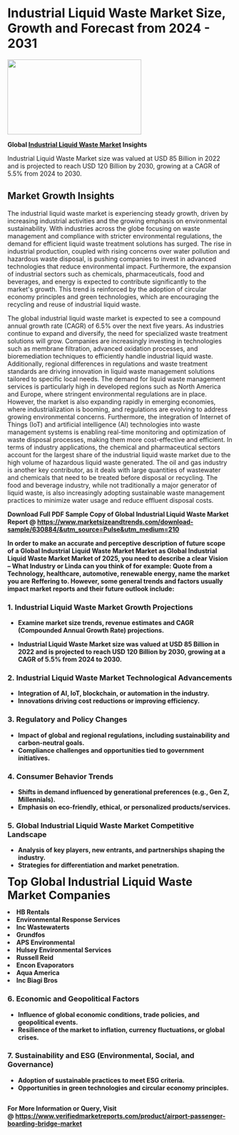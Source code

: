 <H1>Industrial Liquid Waste Market Size, Growth and Forecast from 2024 - 2031</H1><img class="aligncenter size-medium wp-image-584254" src="https://thirdeyenews.in/wp-content/uploads/2024/09/Global-Market-Research-300x168.jpeg" alt="" width="300" height="168" /><p><strong>Global&nbsp;<a href="https://www.marketsizeandtrends.com/download-sample/630884/&amp;utm_source=Pulse&amp;utm_medium=210">Industrial Liquid Waste Market</a> Insights</strong></p><p>Industrial Liquid Waste Market size was valued at USD 85 Billion in 2022 and is projected to reach USD 120 Billion by 2030, growing at a CAGR of 5.5% from 2024 to 2030.</p><p><h2>Market Growth Insights</h2> <p>The industrial liquid waste market is experiencing steady growth, driven by increasing industrial activities and the growing emphasis on environmental sustainability. With industries across the globe focusing on waste management and compliance with stricter environmental regulations, the demand for efficient liquid waste treatment solutions has surged. The rise in industrial production, coupled with rising concerns over water pollution and hazardous waste disposal, is pushing companies to invest in advanced technologies that reduce environmental impact. Furthermore, the expansion of industrial sectors such as chemicals, pharmaceuticals, food and beverages, and energy is expected to contribute significantly to the market's growth. This trend is reinforced by the adoption of circular economy principles and green technologies, which are encouraging the recycling and reuse of industrial liquid waste. <strong></strong> </p> <p>The global industrial liquid waste market is expected to see a compound annual growth rate (CAGR) of 6.5% over the next five years. As industries continue to expand and diversify, the need for specialized waste treatment solutions will grow. Companies are increasingly investing in technologies such as membrane filtration, advanced oxidation processes, and bioremediation techniques to efficiently handle industrial liquid waste. Additionally, regional differences in regulations and waste treatment standards are driving innovation in liquid waste management solutions tailored to specific local needs. The demand for liquid waste management services is particularly high in developed regions such as North America and Europe, where stringent environmental regulations are in place. However, the market is also expanding rapidly in emerging economies, where industrialization is booming, and regulations are evolving to address growing environmental concerns. Furthermore, the integration of Internet of Things (IoT) and artificial intelligence (AI) technologies into waste management systems is enabling real-time monitoring and optimization of waste disposal processes, making them more cost-effective and efficient. In terms of industry applications, the chemical and pharmaceutical sectors account for the largest share of the industrial liquid waste market due to the high volume of hazardous liquid waste generated. The oil and gas industry is another key contributor, as it deals with large quantities of wastewater and chemicals that need to be treated before disposal or recycling. The food and beverage industry, while not traditionally a major generator of liquid waste, is also increasingly adopting sustainable waste management practices to minimize water usage and reduce effluent disposal costs. <strong></p><p><span class=""><strong>Download Full PDF Sample Copy of Global Industrial Liquid Waste Market Report</strong> @ <a href="https://www.marketsizeandtrends.com/download-sample/630884/&amp;utm_source=Pulse&amp;utm_medium=210" target="_blank">https://www.marketsizeandtrends.com/download-sample/630884/&amp;utm_source=Pulse&amp;utm_medium=210</a></span></p><p>In order to make an accurate and perceptive description of future scope of a Global&nbsp;Industrial Liquid Waste Market Market as Global&nbsp;Industrial Liquid Waste Market Market of 2025, you need to describe a clear Vision &ndash; What Industry or Linda can you think of for example: Quote from a Technology, healthcare, automotive, renewable energy, name the market you are Reffering to. However, some general trends and factors usually impact market reports and their future outlook include:</p><h3>1.&nbsp;<strong>Industrial Liquid Waste Market Growth Projections</strong></h3><ul><li>Examine market size trends, revenue estimates and CAGR (Compounded Annual Growth Rate) projections.</li><li><p>Industrial Liquid Waste Market size was valued at USD 85 Billion in 2022 and is projected to reach USD 120 Billion by 2030, growing at a CAGR of 5.5% from 2024 to 2030.</p></li></ul><h3>2.&nbsp;<strong>Industrial Liquid Waste Market Technological Advancements</strong></h3><ul><li>Integration of AI, IoT, blockchain, or automation in the industry.</li><li>Innovations driving cost reductions or improving efficiency.</li></ul><h3>3.&nbsp;<strong>Regulatory and Policy Changes</strong></h3><ul><li>Impact of global and regional regulations, including sustainability and carbon-neutral goals.</li><li>Compliance challenges and opportunities tied to government initiatives.</li></ul><h3>4.&nbsp;<strong>Consumer Behavior Trends</strong></h3><ul><li>Shifts in demand influenced by generational preferences (e.g., Gen Z, Millennials).</li><li>Emphasis on eco-friendly, ethical, or personalized products/services.</li></ul><h3>5.&nbsp;<strong>Global Industrial Liquid Waste Market Competitive Landscape</strong></h3><ul><li>Analysis of key players, new entrants, and partnerships shaping the industry.</li><li>Strategies for differentiation and market penetration.</li></ul><p data-pm-slice="1 1 []"><span style="color: inherit; font-family: inherit; font-size: 25px;">Top Global Industrial Liquid Waste Market Companies</span></p><div class="" data-test-id=""><p><li> HB Rentals</li><li> Environmental Response Services</li><li> Inc Wastewaterts</li><li> Grundfos</li><li> APS Environmental</li><li> Hulsey Environmental Services</li><li> Russell Reid</li><li> Encon Evaporators</li><li> Aqua America</li><li> Inc Biagi Bros</li></p></div><h3>6.&nbsp;<strong>Economic and Geopolitical Factors</strong></h3><ul><li>Influence of global economic conditions, trade policies, and geopolitical events.</li><li>Resilience of the market to inflation, currency fluctuations, or global crises.</li></ul><h3>7.&nbsp;<strong>Sustainability and ESG (Environmental, Social, and Governance)</strong></h3><ul><li>Adoption of sustainable practices to meet ESG criteria.</li><li>Opportunities in green technologies and circular economy principles.</li></ul><h2><strong style="font-size: 14px;">For More Information or Query, Visit @&nbsp;</strong><a style="background-color: #ffffff; font-size: 14px;" href="https://www.marketsizeandtrends.com/report/industrial-liquid-waste-market/" target="_blank">https://www.verifiedmarketreports.com/product/airport-passenger-boarding-bridge-market</a></h2>
